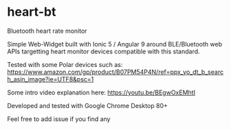 # heart-bt
Bluetooth heart rate monitor

Simple Web-Widget built with Ionic 5 / Angular 9 around BLE/Bluetooth web APIs targetting heart monitor devices compatible with this standard.

Tested with some Polar devices such as: https://www.amazon.com/gp/product/B07PM54P4N/ref=ppx_yo_dt_b_search_asin_image?ie=UTF8&psc=1

Some intro video explanation here: https://youtu.be/BEgwOxEMhtI

Developed and tested with Google Chrome Desktop 80+

Feel free to add issue if you find any

